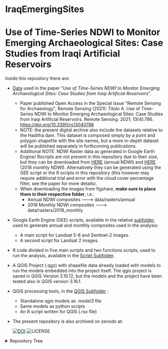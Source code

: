 # IraqEmergingSites 
# Use of Time-Series NDWI to Monitor Emerging Archaeological Sites: Case Studies from Iraqi Artificial Reservoirs

Inside this repository there are:
* [Data](https://github.com/andreatitolo/IraqEmerginSites/tree/master/data) used in the paper "*Use of Time-Series NDWI to Monitor Emerging Archaeological Sites: Case Studies from Iraqi Artificial Reservoirs*".
  * Paper published Open Access in the Special Issue "Remote Sensing for Archaeology", Remote Sensing (2021):  Titolo A. Use of Time-Series NDWI to Monitor Emerging Archaeological Sites: Case Studies from Iraqi Artificial Reservoirs. Remote Sensing. 2021; 13(4):786. https://doi.org/10.3390/rs13040786
  * NOTE: the present digital archive  also  include the datasets relative to the Haditha dam. This dataset is composed simply by a point and polygon shapefile with the site names, but a more in-depth dataset will be published separately in forthcoming publications.
  * Additional NOTE: NDWI Raster data as generated in Google Earth Engine/ Rscripts are not present in this repository due to their size, but they can be downloaded from [HERE](https://figshare.com/s/9c749336fb27342a4f18) (annual NDWI) and [HERE](https://figshare.com/s/ff067df594ce72300409) (2018 monthly NDWI). Alternatively they can be generated using the GEE script or the R scripts in this repository (this however may require additional trial and error with the cloud cover percentage filter, see the paper for more details).
  * When downloading the images from figshare, **make sure to place them in their respective folder**, i.e.:
    * Annual NDWI composites ---> data/rasters/annual 
    * 2018 Monthly NDWI composites ---> data/rasters/2018_monthly
* Google Earth Engine (GEE) scripts, available in the relative [subfolder](https://github.com/andreatitolo/IraqEmerginSites/tree/master/code/GEE), used to generate annual and monthly composites used in the analysis:  
  * A main script for Landsat 5-8 and Sentinel-2 images.
  * A second script for Landsat 2 images.
* R code divided in five main scripts and two functions scripts, used to run the analysis, available in the [Script Subfolder](https://github.com/andreatitolo/IraqEmerginSites/tree/master/code/R).
* A QGIS Project (.qgz) with shapefile data already loaded with models to run the models embedded into the project itself. The qgis project is saved in QGIS Version 3.10.12, but the models and the project have been tested also in QGIS version 3.16.1.
* QGIS processing tools, in the [QGIS Subfolder](https://github.com/andreatitolo/IraqEmerginSites/tree/master/QGIS_models_scripts) :
  * Standalone qgis models as .model3 file
  * Same models as python scripts
  * An R script written for QGIS (.rsx file)
* The present repository is also archived on zenodo at: 
  
  [![DOI](https://zenodo.org/badge/DOI/10.5281/zenodo.4446664.svg)](https://doi.org/10.5281/zenodo.4446664)
  ![LICENSE](https://img.shields.io/github/license/andreatitolo/IraqEmerginSites)




<details> 
  <summary>Repository Tree</summary> 

 (generated with https://github.com/xiaoluoboding/repository-tree)
 
```
├─ QGIS_models_scripts
│  ├─ Get Pixel Values (Two Raster Inputs).model3
│  ├─ Get Pixel Values (Two Raster Inputs).py
│  ├─ JoinZonalHistogramOutput.rsx
│  ├─ README.md
│  ├─ Reclassify and Get Zonal Histogram (Run as Batch).model3
│  └─ Reclassify and Get Zonal Histogram (Run as Batch).py
├─ code
│  ├─ GEE
│  │  ├─ 01-Landsat_annual_NDWI.js
│  │  ├─ 02-Landsat_2_NDWI.js
│  │  ├─ 03-Sentinel_annual_monthly_NDWI.js
│  │  └─ README.md
│  ├─ R
│  │  ├─ functions
│  │  │  ├─ get_pixel_values.R
│  │  │  └─ get_zonal_histo_pct.R
│  │  ├─ 00_rgee_NDWI.R
│  │  ├─ 01_rgee_NDWI_L2.R
│  │  ├─ 02_pixel_analysis.R
│  │  ├─ 03_zonal_histogram.R
│  │  ├─ 04_merge_zonal_histogram_results.R
│  └─ README.md
├─ data
│  ├─ rasters
│  │  ├─ 2018_monthly
│  │  │  ├─ reclassified
│  │     │  ├─ Reclassified monthly rasters.tif
│  │  │  └─ README.md
│  │  └─ annual
│  │     ├─ reclassified
│  │     │  ├─ Reclassified annual rasters.tif
│  │     └─ README.md
│  ├─ shp
│  │  ├─ study_area
│  │  │  ├─ haditha_study_area.shp
│  │  │  ├─ hamrin_study_area.shp
│  │  │  ├─ mosul_study_area.shp
│  │  ├─ sites_haditha_points.shp
│  │  ├─ sites_haditha_polys.shp
│  │  ├─ sites_hamrin_points.shp
│  │  ├─ sites_hamrin_polys.shp
│  │  ├─ sites_mosul_points.shp
│  │  ├─ sites_mosul_polys.shp
│  └─ README.md
├─ output
│  └─ shp
│     ├─ annual
│     │  └─ README.md
│     └─ monthly
│        └─ README.md
├─ .gitignore
├─ IraqEmergingSites.Rproj
├─ IraqEmergingSites.qgz
└─ README.md
```
</details>

